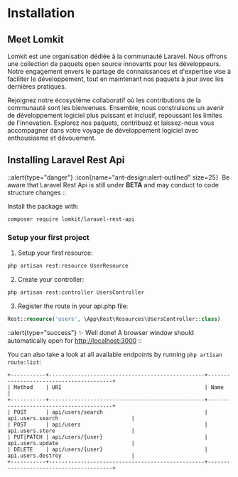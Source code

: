 # Installation

## Meet Lomkit

Lomkit est une organisation dédiée à la communauté Laravel. Nous offrons une collection de paquets open source innovants pour les développeurs. Notre engagement envers le partage de connaissances et d'expertise vise à faciliter le développement, tout en maintenant nos paquets à jour avec les dernières pratiques.

Rejoignez notre écosystème collaboratif où les contributions de la communauté sont les bienvenues. Ensemble, nous construisons un avenir de développement logiciel plus puissant et inclusif, repoussant les limites de l'innovation. Explorez nos paquets, contribuez et laissez-nous vous accompagner dans votre voyage de développement logiciel avec enthousiasme et dévouement.

## Installing Laravel Rest Api

::alert{type="danger"}
:icon{name="ant-design:alert-outlined" size=25}&nbsp;
Be aware that Laravel Rest Api is still under **BETA** and may conduct to code structure changes
::

Install the package with:

```bash
composer require lomkit/laravel-rest-api
```
### Setup your first project

1. Setup your first resource:

```bash
php artisan rest:resource UserResource
```

2. Create your controller:

```bash
php artisan rest:controller UsersController
```

3. Register the route in your api.php file:

```php [api.php]
Rest::resource('users', \App\Rest\Resources\UsersController::class)
```

::alert{type="success"}
✨ Well done! A browser window should automatically open for <http://localhost:3000>
::

You can also take a look at all available endpoints by running `php artisan route:list`:  
```
+-----------+-------------------------------------------------+----------------------------------------+  
| Method    | URI                                             | Name                                   |  
+-----------+-------------------------------------------------+----------------------------------------+  
| POST      | api/users/search                                | api.users.search                       |  
| POST      | api/users                                       | api.users.store                        |  
| PUT|PATCH | api/users/{user}                                | api.users.update                       |  
| DELETE    | api/users/{user}                                | api.users.destroy                      |  
+-----------+-------------------------------------------------+----------------------------------------+
```

